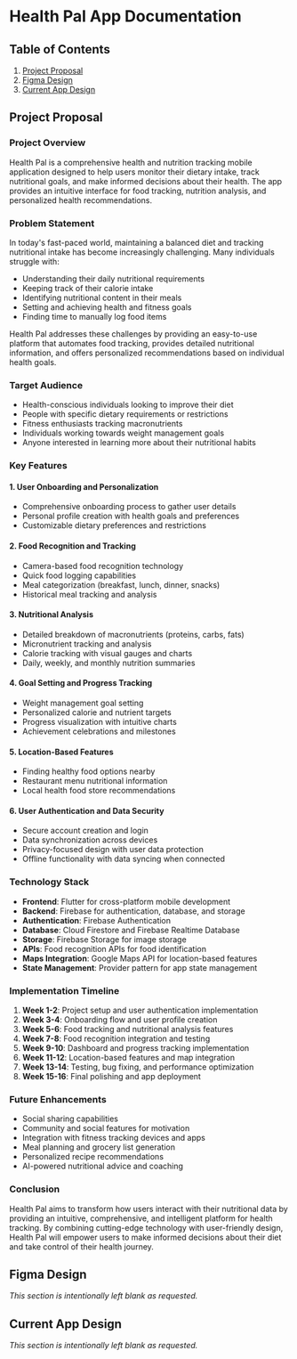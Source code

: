 # Health Pal App Documentation

## Table of Contents
1. [Project Proposal](#project-proposal)
2. [Figma Design](#figma-design)
3. [Current App Design](#current-app-design)

## Project Proposal

### Project Overview
Health Pal is a comprehensive health and nutrition tracking mobile application designed to help users monitor their dietary intake, track nutritional goals, and make informed decisions about their health. The app provides an intuitive interface for food tracking, nutrition analysis, and personalized health recommendations.

### Problem Statement
In today's fast-paced world, maintaining a balanced diet and tracking nutritional intake has become increasingly challenging. Many individuals struggle with:
- Understanding their daily nutritional requirements
- Keeping track of their calorie intake
- Identifying nutritional content in their meals
- Setting and achieving health and fitness goals
- Finding time to manually log food items

Health Pal addresses these challenges by providing an easy-to-use platform that automates food tracking, provides detailed nutritional information, and offers personalized recommendations based on individual health goals.

### Target Audience
- Health-conscious individuals looking to improve their diet
- People with specific dietary requirements or restrictions
- Fitness enthusiasts tracking macronutrients
- Individuals working towards weight management goals
- Anyone interested in learning more about their nutritional habits

### Key Features

#### 1. User Onboarding and Personalization
- Comprehensive onboarding process to gather user details
- Personal profile creation with health goals and preferences
- Customizable dietary preferences and restrictions

#### 2. Food Recognition and Tracking
- Camera-based food recognition technology
- Quick food logging capabilities
- Meal categorization (breakfast, lunch, dinner, snacks)
- Historical meal tracking and analysis

#### 3. Nutritional Analysis
- Detailed breakdown of macronutrients (proteins, carbs, fats)
- Micronutrient tracking and analysis
- Calorie tracking with visual gauges and charts
- Daily, weekly, and monthly nutrition summaries

#### 4. Goal Setting and Progress Tracking
- Weight management goal setting
- Personalized calorie and nutrient targets
- Progress visualization with intuitive charts
- Achievement celebrations and milestones

#### 5. Location-Based Features
- Finding healthy food options nearby
- Restaurant menu nutritional information
- Local health food store recommendations

#### 6. User Authentication and Data Security
- Secure account creation and login
- Data synchronization across devices
- Privacy-focused design with user data protection
- Offline functionality with data syncing when connected

### Technology Stack
- **Frontend**: Flutter for cross-platform mobile development
- **Backend**: Firebase for authentication, database, and storage
- **Authentication**: Firebase Authentication
- **Database**: Cloud Firestore and Firebase Realtime Database
- **Storage**: Firebase Storage for image storage
- **APIs**: Food recognition APIs for food identification
- **Maps Integration**: Google Maps API for location-based features
- **State Management**: Provider pattern for app state management

### Implementation Timeline
1. **Week 1-2**: Project setup and user authentication implementation
2. **Week 3-4**: Onboarding flow and user profile creation
3. **Week 5-6**: Food tracking and nutritional analysis features
4. **Week 7-8**: Food recognition integration and testing
5. **Week 9-10**: Dashboard and progress tracking implementation
6. **Week 11-12**: Location-based features and map integration
7. **Week 13-14**: Testing, bug fixing, and performance optimization
8. **Week 15-16**: Final polishing and app deployment

### Future Enhancements
- Social sharing capabilities
- Community and social features for motivation
- Integration with fitness tracking devices and apps
- Meal planning and grocery list generation
- Personalized recipe recommendations
- AI-powered nutritional advice and coaching

### Conclusion
Health Pal aims to transform how users interact with their nutritional data by providing an intuitive, comprehensive, and intelligent platform for health tracking. By combining cutting-edge technology with user-friendly design, Health Pal will empower users to make informed decisions about their diet and take control of their health journey.

## Figma Design
*This section is intentionally left blank as requested.*

## Current App Design
*This section is intentionally left blank as requested.*
